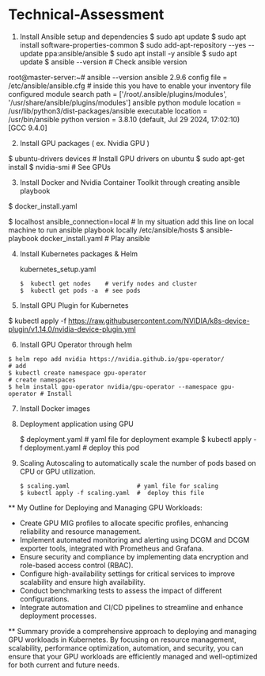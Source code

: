 # Technical-Assessment

1) Install Ansible setup and dependencies 
   $ sudo apt update 
   $ sudo apt install software-properties-common
   $ sudo add-apt-repository --yes --update ppa:ansible/ansible
   $ sudo apt install -y ansible
   $ sudo apt update
   $ ansible --version          # Check ansible version
       
root@master-server:~# ansible --version
ansible 2.9.6
  config file = /etc/ansible/ansible.cfg      # inside this you have to enable your inventory file 
  configured module search path = ['/root/.ansible/plugins/modules', '/usr/share/ansible/plugins/modules']
  ansible python module location = /usr/lib/python3/dist-packages/ansible
  executable location = /usr/bin/ansible
  python version = 3.8.10 (default, Jul 29 2024, 17:02:10) [GCC 9.4.0]

 2) Install GPU packages ( ex. Nvidia GPU )  
 
  $ ubuntu-drivers devices       # Install GPU drivers on ubuntu 
  $ sudo apt-get install <recommended drivers> 
  $ nvidia-smi        # See GPUs 

  3) Install Docker and Nvidia Container Toolkit through creating ansible playbook 

   $ docker_install.yaml 
   
   $ localhost ansible_connection=local    # In my situation add this line on local machine to run ansible playbook locally  /etc/ansible/hosts
   $ ansible-playbook docker_install.yaml     # Play ansible
   
4) Install Kubernetes packages & Helm 

      kubernetes_setup.yaml
  
       $  kubectl get nodes    # verify nodes and cluster
       $  kubectl get pods -a  # see pods 

  
  5)  Install GPU Plugin for Kubernetes
   
  $ kubectl apply -f https://raw.githubusercontent.com/NVIDIA/k8s-device-plugin/v1.14.0/nvidia-device-plugin.yml
  
  6) Install GPU Operator through helm 

    $ helm repo add nvidia https://nvidia.github.io/gpu-operator/            # add
    $ kubectl create namespace gpu-operator                                  # create namespaces 
    $ helm install gpu-operator nvidia/gpu-operator --namespace gpu-operator # Install 


 7) Install Docker images 

 8)  Deployment application using GPU 

      $  deployment.yaml                  # yaml file for deployment example
      $ kubectl apply -f deployment.yaml  # deploy this pod 

9) Scaling 
       Autoscaling to automatically scale the number of pods based on CPU or GPU utilization.

       $ scaling.yaml                   # yaml file for scaling
       $ kubectl apply -f scaling.yaml  #  deploy this file

** My Outline for Deploying and Managing GPU Workloads:

* Create GPU MIG profiles to allocate specific profiles, enhancing reliability and resource management.
* Implement automated monitoring and alerting using DCGM and DCGM exporter tools, integrated with Prometheus and Grafana.
* Ensure security and compliance by implementing data encryption and role-based access control (RBAC).
* Configure high-availability settings for critical services to improve scalability and ensure high availability.
* Conduct benchmarking tests to assess the impact of different configurations.
* Integrate automation and CI/CD pipelines to streamline and enhance deployment processes. 

** Summary 
provide a comprehensive approach to deploying and managing GPU workloads in Kubernetes. By focusing on resource management, scalability, performance optimization, automation, and security, you can ensure that your GPU workloads are efficiently managed and well-optimized for both current and future needs.
      



